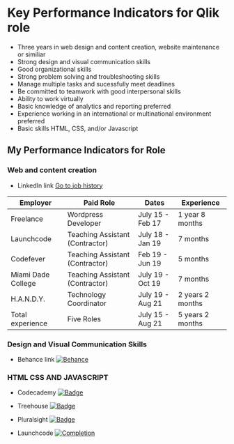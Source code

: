 # Key Performance Indicators for Qlik role

- Three years in web design and content creation, website maintenance or similiar
- Strong design and visual communication skills
- Good organizational skills
- Strong problem solving and troubleshooting skills
- Manage multiple tasks and sucessfully meet deadlines
- Be committed to teamwork with good interpersonal skills
- Ability to work virtually 
- Basic knowledge of analytics and reporting preferred
- Experience working in an international or multinational environment preferred
- Basic skills HTML, CSS, and/or Javascript

## My Performance Indicators for Role

### Web and content creation

- LinkedIn link [Go to job history](https://www.linkedin.com/in/stevenbarkley/)

| Employer | Paid Role | Dates | Experience|
| -------- | --------- | ----- | ----------|
|Freelance |Wordpress Developer|July 15 - Feb 17 | 1 year 8 months |
|Launchcode|Teaching Assistant (Contractor)|July 18 - Jan 19 | 7 months |
|Codefever|Teaching Assistant (Contractor)|Feb 19 - Jun 19 | 5 months |
|Miami Dade College|Teaching Assistant (Contractor)|July 19 - Oct 19 | 7 months |
|H.A.N.D.Y.|Technology Coordinator|July 19 - Aug 21 | 2 years 2 months |
| Total experience | Five Roles | July 15 - Aug 21 | 5 years 2 months |

### Design and Visual Communication Skills

- Behance link [![Behance](https://github.com/steven-barkley/Website-Qlik-2022/blob/master/Content/Media/Behance_Snip.PNG)](https://www.behance.net/illustratestr)

### HTML CSS AND JAVASCRIPT

- Codecademy [![Badge](https://github.com/steven-barkley/Website-Qlik-2022/blob/master/Content/Media/codecademy-users-Steven-Barkley-achievements-2022-04-25-23_50_53.png)](https://www.codecademy.com/users/Steven.Barkley/achievements)

- Treehouse [![Badge](https://github.com/steven-barkley/Website-Qlik-2022/blob/master/Content/Media/teamtreehouse-home-view-completed-2022-04-26-00_14_03.png)](https://teamtreehouse.com/home/view:completed)

- Pluralsight [![Badge](https://github.com/steven-barkley/Website-Qlik-2022/blob/master/Content/Media/app-pluralsight-achievements-2022-04-26-00_16_34.png)](https://app.pluralsight.com/achievements)

- Launchcode [![Completion](https://github.com/steven-barkley/Website-Qlik-2022/blob/master/Content/Media/launchcode-org-applicants-dashboard-2022-04-26-00_33_10.png)](https://learn.launchcode.org/courses/64/assignments/syllabus)
